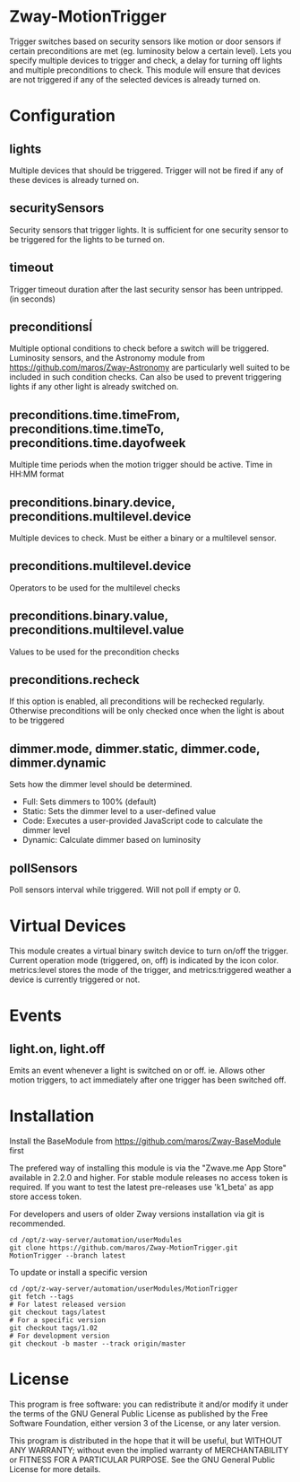 # Zway-MotionTrigger

Trigger switches based on security sensors like motion or door sensors if
certain preconditions are met (eg. luminosity below a certain level). Lets you
specify  multiple devices to trigger and check, a delay for turning off lights
and multiple preconditions to check. This module will ensure that devices are
not triggered if any of the selected devices is already turned on.

# Configuration

## lights

Multiple devices that should be triggered. Trigger will not be fired if any
of these devices is already turned on.

## securitySensors

Security sensors that trigger lights. It is sufficient for one security
sensor to be triggered for the lights to be turned on.

## timeout

Trigger timeout duration after the last security sensor has been untripped.
(in seconds)

## preconditionsÍ

Multiple optional conditions to check before a switch will be triggered.
Luminosity sensors, and the Astronomy module from
https://github.com/maros/Zway-Astronomy are particularly well suited to
be included in such condition checks. Can also be used to prevent triggering
lights if any other light is already switched on.

## preconditions.time.timeFrom, preconditions.time.timeTo, preconditions.time.dayofweek

Multiple time periods when the motion trigger should be active.
Time in HH:MM format

## preconditions.binary.device, preconditions.multilevel.device

Multiple devices to check. Must be either a binary or a multilevel sensor.

## preconditions.multilevel.device

Operators to be used for the multilevel checks

## preconditions.binary.value, preconditions.multilevel.value

Values to be used for the precondition checks

## preconditions.recheck

If this option is enabled, all preconditions will be rechecked regularly.
Otherwise preconditions will be only checked once when the light is about
to be triggered

## dimmer.mode, dimmer.static, dimmer.code, dimmer.dynamic

Sets how the dimmer level should be determined.

* Full: Sets dimmers to 100% (default)
* Static: Sets the dimmer level to a user-defined value
* Code: Executes a user-provided JavaScript code to calculate the dimmer level
* Dynamic: Calculate dimmer based on luminosity

## pollSensors

Poll sensors interval while triggered. Will not poll if empty or 0.

# Virtual Devices

This module creates a virtual binary switch device to turn on/off the trigger.
Current operation mode (triggered, on, off) is indicated by the icon color.
metrics:level stores the mode of the trigger, and metrics:triggered weather
a device is currently triggered or not.

# Events

## light.on, light.off

Emits an event whenever a light is switched on or off. ie. Allows other
motion triggers, to act immediately after one trigger has been switched
off.

# Installation

Install the BaseModule from https://github.com/maros/Zway-BaseModule first

The prefered way of installing this module is via the "Zwave.me App Store"
available in 2.2.0 and higher. For stable module releases no access token is
required. If you want to test the latest pre-releases use 'k1_beta' as
app store access token.

For developers and users of older Zway versions installation via git is
recommended.

```shell
cd /opt/z-way-server/automation/userModules
git clone https://github.com/maros/Zway-MotionTrigger.git MotionTrigger --branch latest
```

To update or install a specific version
```shell
cd /opt/z-way-server/automation/userModules/MotionTrigger
git fetch --tags
# For latest released version
git checkout tags/latest
# For a specific version
git checkout tags/1.02
# For development version
git checkout -b master --track origin/master
```

# License

This program is free software: you can redistribute it and/or modify
it under the terms of the GNU General Public License as published by
the Free Software Foundation, either version 3 of the License, or any
later version.

This program is distributed in the hope that it will be useful,
but WITHOUT ANY WARRANTY; without even the implied warranty of
MERCHANTABILITY or FITNESS FOR A PARTICULAR PURPOSE. See the
GNU General Public License for more details.
